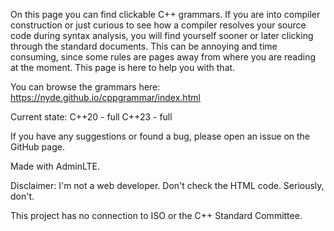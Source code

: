 On this page you can find clickable C++ grammars. If you are into compiler construction or just curious
to see how a compiler resolves your source code during syntax analysis, you will find yourself
sooner or later clicking through the standard documents.
This can be annoying and time consuming, since some rules are pages away from where you are reading
at the moment. This page is here to help you with that.

You can browse the grammars here: https://nyde.github.io/cppgrammar/index.html

Current state:
C++20 - full
C++23 - full

If you have any suggestions or found a bug, please open an issue on the GitHub page.

Made with AdminLTE.

Disclaimer: I'm not a web developer. Don't check the HTML code. Seriously, don't.

This project has no connection to ISO or the C++ Standard Committee.